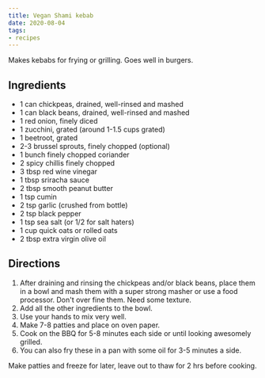 ```yaml
---
title: Vegan Shami kebab 
date: 2020-08-04
tags:
- recipes
---
```


Makes kebabs for frying or grilling. Goes well in burgers.

## Ingredients

- 1 can chickpeas, drained, well-rinsed and mashed
- 1 can black beans, drained, well-rinsed and mashed
- 1 red onion, finely diced
- 1 zucchini, grated (around 1-1.5 cups grated)
- 1 beetroot, grated
- 2-3 brussel sprouts, finely chopped (optional)
- 1 bunch finely chopped coriander
- 2 spicy chillis finely chopped 
- 3 tbsp red wine vinegar
- 1 tbsp sriracha sauce
- 2 tbsp smooth peanut butter
- 1 tsp cumin
- 2 tsp garlic (crushed from bottle)
- 2 tsp black pepper
- 1 tsp sea salt (or 1/2 for salt haters)
- 1 cup quick oats or rolled oats
- 2 tbsp extra virgin olive oil 

## Directions

1. After draining and rinsing the chickpeas and/or black beans, place them in a bowl and mash them with a super strong masher or use a food processor. Don't over fine them. Need some texture.
2. Add all the other ingredients to the bowl.
3. Use your hands to mix very well.
4. Make 7-8 patties and place on oven paper.
5. Cook on the BBQ for 5-8 minutes each side or until looking awesomely grilled.
6. You can also fry these in a pan with some oil for 3-5 minutes a side.

Make patties and freeze for later, leave out to thaw for 2 hrs before cooking.